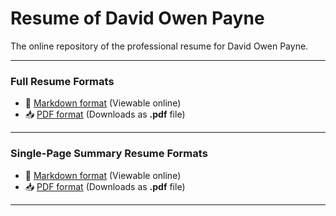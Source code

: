 # Resume of David Owen Payne
The online repository of the professional resume for David Owen Payne.

----

### Full Resume Formats

- :page_facing_up: [Markdown format](https://github.com/dapayne1/resume/blob/master/resume-david-owen-payne.md#david-owen-payne) (Viewable online)
- :inbox_tray: [PDF format](https://github.com/dapayne1/resume/raw/master/resume-david-owen-payne.pdf) (Downloads as **.pdf** file)

----

### Single-Page Summary Resume Formats

- :page_facing_up: [Markdown format](https://github.com/dapayne1/resume/blob/master/resume-single-page-david-owen-payne.md#david-owen-payne) (Viewable online)
- :inbox_tray: [PDF format](https://github.com/dapayne1/resume/raw/master/resume-single-page-david-owen-payne.pdf) (Downloads as **.pdf** file)

----


